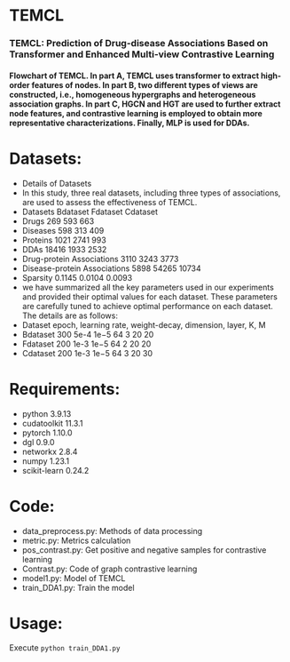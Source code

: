 # TEMCL
### TEMCL: Prediction of Drug-disease Associations Based on Transformer and Enhanced Multi-view Contrastive Learning
#### Flowchart of TEMCL. In part A, TEMCL uses transformer to extract high-order features of nodes. In part B, two different types of views are constructed, i.e., homogeneous hypergraphs and heterogeneous association graphs. In part C, HGCN and HGT are used to further extract node features, and contrastive learning is employed to obtain more representative characterizations. Finally, MLP is used for DDAs.
# Datasets:
- Details of Datasets
- In this study, three real datasets, including three types of associations, are used to assess the effectiveness of TEMCL.
- Datasets	Bdataset	Fdataset	Cdataset
- Drugs	269	593	663
- Diseases	598	313	409
- Proteins	1021	2741	993
- DDAs	18416	1933	2532
- Drug-protein Associations	3110	3243	3773
- Disease-protein Associations	5898	54265	10734
- Sparsity	0.1145	0.0104	0.0093
- we have summarized all the key parameters used in our experiments and provided their optimal values for each dataset. These parameters are carefully tuned to achieve optimal performance on each dataset. The details are as follows:
- Dataset	epoch, learning rate, weight-decay, dimension, layer, K, M						
- Bdataset	300	5e-4	1e−5	64	3	20	20
- Fdataset	200	1e-3	1e−5	64	2	20	20
- Cdataset	200	1e-3	1e−5	64	3	20	30

# Requirements:
- python 3.9.13
- cudatoolkit 11.3.1
- pytorch 1.10.0
- dgl 0.9.0
- networkx 2.8.4
- numpy 1.23.1
- scikit-learn 0.24.2
# Code:
- data_preprocess.py: Methods of data processing
- metric.py: Metrics calculation
- pos_contrast.py: Get positive and negative samples for contrastive learning
- Contrast.py: Code of graph contrastive learning
- model1.py: Model of TEMCL
- train_DDA1.py: Train the model

# Usage:
Execute ```python train_DDA1.py``` 

